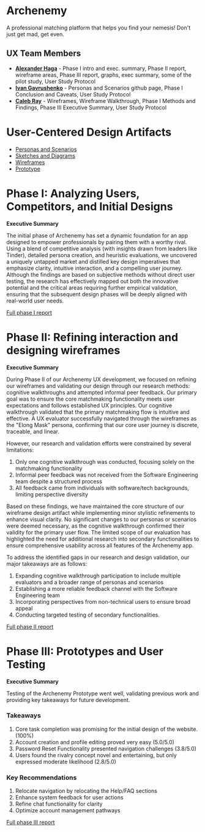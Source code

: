 # Archenemy

A professional matching platform that helps you find your nemesis! Don't just get mad, get even.

## UX Team Members

* **[Alexander Haga](https://github.com/UsabilityEngineering/portfolio-infinimineralex/tree/main)** - Phase I intro and exec. summary, Phase II report, wireframe areas, Phase III report, graphs, exec summary, some of the pilot study, User Study Protocol
* **[Ivan Gavrushenko](https://usabilityengineering.github.io/portfolio-IvanGav/journal/)** - Personas and Scenarios github page, Phase I Conclusion and Caveats, User Study Protocol
* **[Caleb Ray](https://github.com/UsabilityEngineering/portfolio-epicgy12)** - Wireframes, Wireframe Walkthrough, Phase I Methods and Findings, Phase III Executive Summary, User Study Protocol

# User-Centered Design Artifacts

* [Personas and Scenarios](personas/)
* [Sketches and Diagrams](sketches/)
* [Wireframes](wireframes/)
* [Prototype](#)

# Phase I: Analyzing Users, Competitors, and Initial Designs

**Executive Summary**

The initial phase of Archenemy has set a dynamic foundation for an app designed to empower professionals by pairing them with a worthy rival. Using a blend of competitive analysis (with insights drawn from leaders like Tinder), detailed persona creation, and heuristic evaluations, we uncovered a uniquely untapped market and distilled key design imperatives that emphasize clarity, intuitive interaction, and a compelling user journey. Although the findings are based on subjective methods without direct user testing, the research has effectively mapped out both the innovative potential and the critical areas requiring further empirical validation, ensuring that the subsequent design phases will be deeply aligned with real-world user needs.

[Full phase I report](phaseI/)

# Phase II: Refining interaction and designing wireframes

**Executive Summary**

During Phase II of our Archenemy UX development, we focused on refining our wireframes and validating our design through our research methods: cognitive walkthroughs and attempted informal peer feedback. Our primary goal was to ensure the core matchmaking functionality meets user expectations and follows established UX principles. Our cognitive walkthrough validated that the primary matchmaking flow is intuitive and effective. A UX evaluator successfully navigated through the wireframes as the "Elong Mask" persona, confirming that our core user journey is discrete, traceable, and linear.

However, our research and validation efforts were constrained by several limitations:

1. Only one cognitive walkthrough was conducted, focusing solely on the matchmaking functionality
2. Informal peer feedback was not received from the Software Engineering team despite a structured process
3. All feedback came from individuals with software/tech backgrounds, limiting perspective diversity

Based on these findings, we have maintained the core structure of our wireframe design artifact while implementing minor stylistic refinements to enhance visual clarity. No significant changes to our personas or scenarios were deemed necessary, as the cognitive walkthrough confirmed their validity for the primary user flow. The limited scope of our evaluation has highlighted the need for additional research into secondary functionalities to ensure comprehensive usability across all features of the Archenemy app.

To address the identified gaps in our research and design validation, our major takeaways are as follows:

1. Expanding cognitive walkthrough participation to include multiple evaluators and a broader range of personas and scenarios
2. Establishing a more reliable feedback channel with the Software Engineering team
3. Incorporating perspectives from non-technical users to ensure broad appeal
4. Conducting targeted testing of secondary functionalities.

[Full phase II report](phaseII/)

# Phase III: Prototypes and User Testing

**Executive Summary**

Testing of the Archenemy Prototype went well, validating previous work and providing key takeaways for future development.

### Takeaways
1. Core task completion was promising for the initial design of the website. (100%)
2. Account creation and profile editing proved very easy (5.0/5.0)
3. Password Reset Functionality presented navigation challenges (3.8/5.0)
4. Users found the rivalry concept novel and entertaining, but only expressed moderate likelihood (2.8/5.0)

### Key Recommendations
1. Relocate navigation by relocating the Help/FAQ sections
2. Enhance system feedback for user actions
3. Refine chat functionality for clarity
4. Optimize account management pathways

[Full phase III report](phaseIII/)
